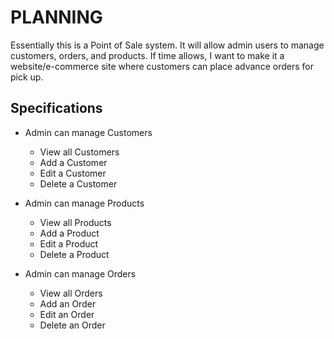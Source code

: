 # PLANNING

Essentially this is a Point of Sale system. It will allow admin users to manage customers, orders, and products. If time allows, I want to make it a website/e-commerce site where customers can place advance orders for pick up.

## Specifications

- Admin can manage Customers
  * View all Customers
  * Add a Customer
  * Edit a Customer
  * Delete a Customer

- Admin can manage Products
  * View all Products
  * Add a Product
  * Edit a Product
  * Delete a Product

- Admin can manage Orders
  * View all Orders
  * Add an Order
  * Edit an Order
  * Delete an Order

